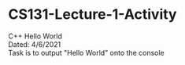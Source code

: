 # CS131-Lecture-1-Activity
C++ Hello World  
Dated: 4/6/2021  
Task is to output "Hello World" onto the console
